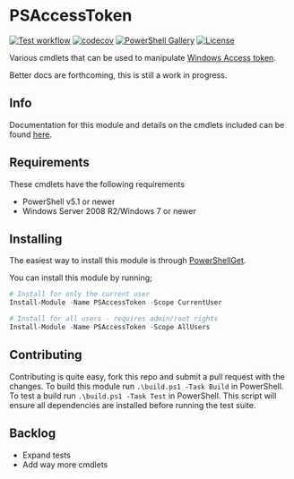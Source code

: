 # PSAccessToken

[![Test workflow](https://github.com/jborean93/PSAccessToken/workflows/Test%20PSAccessToken/badge.svg)](https://github.com/jborean93/PSAccessToken/actions/workflows/ci.yml)
[![codecov](https://codecov.io/gh/jborean93/PSAccessToken/branch/main/graph/badge.svg?token=b51IOhpLfQ)](https://codecov.io/gh/jborean93/PSAccessToken)
[![PowerShell Gallery](https://img.shields.io/powershellgallery/dt/PSAccessToken.svg)](https://www.powershellgallery.com/packages/PSAccessToken)
[![License](https://img.shields.io/badge/license-MIT-blue.svg)](https://github.com/jborean93/PSAccessToken/blob/main/LICENSE)

Various cmdlets that can be used to manipulate [Windows Access token](https://docs.microsoft.com/en-us/windows/desktop/SecAuthZ/access-tokens).

Better docs are forthcoming, this is still a work in progress.

## Info

Documentation for this module and details on the cmdlets included can be found [here](docs/en-US/PSAccessToken.md).

## Requirements

These cmdlets have the following requirements

* PowerShell v5.1 or newer
* Windows Server 2008 R2/Windows 7 or newer

## Installing

The easiest way to install this module is through
[PowerShellGet](https://docs.microsoft.com/en-us/powershell/gallery/overview).

You can install this module by running;

```powershell
# Install for only the current user
Install-Module -Name PSAccessToken -Scope CurrentUser

# Install for all users - requires admin/root rights
Install-Module -Name PSAccessToken -Scope AllUsers
```

## Contributing

Contributing is quite easy, fork this repo and submit a pull request with the changes.
To build this module run `.\build.ps1 -Task Build` in PowerShell.
To test a build run `.\build.ps1 -Task Test` in PowerShell.
This script will ensure all dependencies are installed before running the test suite.

## Backlog

* Expand tests
* Add way more cmdlets
